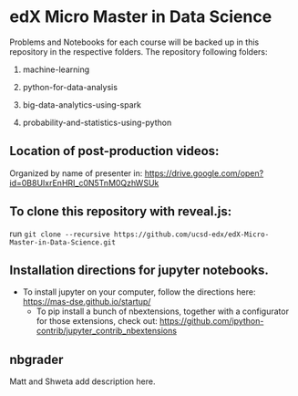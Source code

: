 # edX Micro Master in Data Science 


Problems and Notebooks for each course will be backed up in this repository in the respective folders. The repository following folders:
   
   1. machine-learning

   2. python-for-data-analysis

   3. big-data-analytics-using-spark

   4. probability-and-statistics-using-python

## Location of post-production videos:
Organized by name of presenter in: https://drive.google.com/open?id=0B8UIxrEnHRI_c0N5TnM0QzhWSUk


## To clone this repository with reveal.js:

run `git clone --recursive https://github.com/ucsd-edx/edX-Micro-Master-in-Data-Science.git`

## Installation directions for jupyter notebooks.
* To install jupyter on your computer, follow the directions here: https://mas-dse.github.io/startup/
  * To pip install a bunch of nbextensions, together with a configurator for those extensions, check out: https://github.com/ipython-contrib/jupyter_contrib_nbextensions

## nbgrader
Matt and Shweta add description here.
